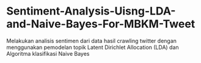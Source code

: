 # Sentiment-Analysis-Uisng-LDA-and-Naive-Bayes-For-MBKM-Tweet

Melakukan analisis sentimen dari data hasil crawling twitter dengan menggunakan pemodelan topik Latent Dirichlet Allocation (LDA) dan Algoritma klasifikasi Naive Bayes
